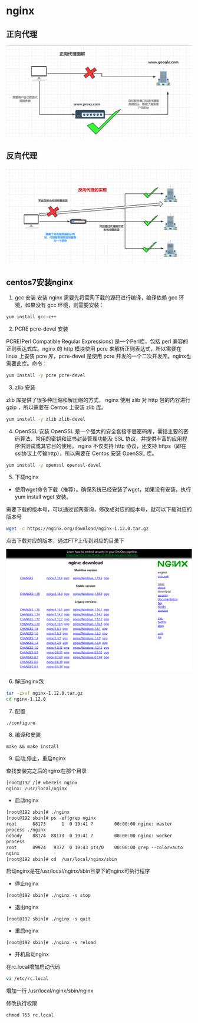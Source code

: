 # nginx

## 正向代理

<img src="./img/正向代理.png">

## 反向代理

<img src="./img/反向代理.png">

## centos7安装nginx

1. gcc 安装
安装 nginx 需要先将官网下载的源码进行编译，编译依赖 gcc 环境，如果没有 gcc 环境，则需要安装：

```bash
yum install gcc-c++
```

2. PCRE pcre-devel 安装

PCRE(Perl Compatible Regular Expressions) 是一个Perl库，包括 perl 兼容的正则表达式库。nginx 的 http 模块使用 pcre 来解析正则表达式，所以需要在 linux 上安装 pcre 库，pcre-devel 是使用 pcre 开发的一个二次开发库。nginx也需要此库。命令：

```bash
yum install -y pcre pcre-devel
```

3. zlib 安装

zlib 库提供了很多种压缩和解压缩的方式， nginx 使用 zlib 对 http 包的内容进行 gzip ，所以需要在 Centos 上安装 zlib 库。

```bash
yum install -y zlib zlib-devel
```

4. OpenSSL 安装
OpenSSL 是一个强大的安全套接字层密码库，囊括主要的密码算法、常用的密钥和证书封装管理功能及 SSL 协议，并提供丰富的应用程序供测试或其它目的使用。
nginx 不仅支持 http 协议，还支持 https（即在ssl协议上传输http），所以需要在 Centos 安装 OpenSSL 库。

```bash
yum install -y openssl openssl-devel
```

5. 下载nginx
* 使用wget命令下载（推荐）。确保系统已经安装了wget，如果没有安装，执行 yum install wget 安装。

需要下载的版本号，可以通过官网查询，修改成对应的版本号，就可以下载对应的版本号
```bash
wget -c https://nginx.org/download/nginx-1.12.0.tar.gz
```

点击下载对应的版本，通过FTP上传到对应的目录下

<img src="./img/nginx官网.png">

6. 解压nginx包

```bash
tar -zxvf nginx-1.12.0.tar.gz
cd nginx-1.12.0
```

7. 配置

```
./configure
```

8. 编译和安装

```
make && make install
```

9. 启动,停止，重启nginx

查找安装完之后的nginx在那个目录
```
[root@192 /]# whereis nginx
nginx: /usr/local/nginx
```

* 启动nginx
```
[root@192 sbin]# ./nginx
[root@192 sbin]# ps -ef|grep nginx
root      88173      1  0 19:41 ?        00:00:00 nginx: master process ./nginx
nobody    88174  88173  0 19:41 ?        00:00:00 nginx: worker process
root      89924   9372  0 19:43 pts/0    00:00:00 grep --color=auto nginx
[root@192 sbin]# cd  /usr/local/nginx/sbin
```
启动nginx是在/usr/local/nginx/sbin目录下的nginx可执行程序

* 停止nginx
```
[root@192 sbin]# ./nginx -s stop
```

* 退出nginx
```
[root@192 sbin]# ./nginx -s quit
```

* 重启nginx
```
[root@192 sbin]# ./nginx -s reload
```

* 开机启动nginx

在rc.local增加启动代码

```bash
vi /etc/rc.local
```
增加一行 /usr/local/nginx/sbin/nginx

修改执行权限

```
chmod 755 rc.local
```





